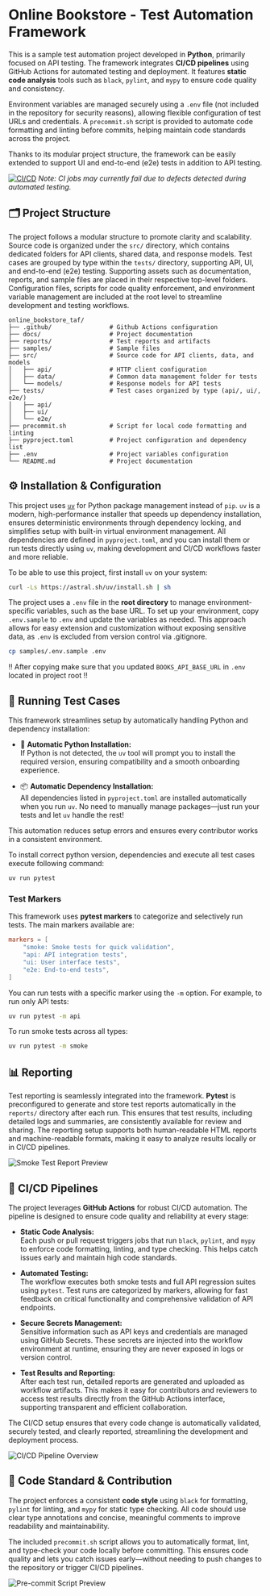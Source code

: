 # Online Bookstore - Test Automation Framework

This is a sample test automation project developed in **Python**, primarily focused on API testing. The framework integrates **CI/CD pipelines** using GitHub Actions for automated testing and deployment. It features **static code analysis** tools such as `black`, `pylint`, and `mypy` to ensure code quality and consistency.

Environment variables are managed securely using a `.env` file (not included in the repository for security reasons), allowing flexible configuration of test URLs and credentials. A `precommit.sh` script is provided to automate code formatting and linting before commits, helping maintain code standards across the project.

Thanks to its modular project structure, the framework can be easily extended to support UI and end-to-end (e2e) tests in addition to API testing.

[![CI/CD](https://github.com/sodelalbert/online_bookstore_taf/actions/workflows/ci.yml/badge.svg)](https://github.com/sodelalbert/online_bookstore_taf/actions/workflows/ci.yml) _Note: CI jobs may currently fail due to defects detected during automated testing._

## 🗂️ Project Structure

The project follows a modular structure to promote clarity and scalability. Source code is organized under the `src/` directory, which contains dedicated folders for API clients, shared data, and response models. Test cases are grouped by type within the `tests/` directory, supporting API, UI, and end-to-end (e2e) testing. Supporting assets such as documentation, reports, and sample files are placed in their respective top-level folders. Configuration files, scripts for code quality enforcement, and environment variable management are included at the root level to streamline development and testing workflows.

```text
online_bookstore_taf/
├── .github/                # Github Actions configuration
├── docs/                   # Project documentation
├── reports/                # Test reports and artifacts
├── samples/                # Sample files
├── src/                    # Source code for API clients, data, and models
│   ├── api/                # HTTP client configuration
│   ├── data/               # Common data management folder for tests
│   └── models/             # Response models for API tests
├── tests/                  # Test cases organized by type (api/, ui/, e2e/)
│   ├── api/
│   ├── ui/
│   └── e2e/
├── precommit.sh            # Script for local code formatting and linting
├── pyproject.toml          # Project configuration and dependency list
├── .env                    # Project variables configuration
└── README.md               # Project documentation
```

## ⚙️ Installation & Configuration

This project uses [`uv`](https://github.com/astral-sh/uv) for Python package management instead of `pip`. `uv` is a modern, high-performance installer that speeds up dependency installation, ensures deterministic environments through dependency locking, and simplifies setup with built-in virtual environment management. All dependencies are defined in `pyproject.toml`, and you can install them or run tests directly using `uv`, making development and CI/CD workflows faster and more reliable.

To be able to use this project, first install `uv` on your system:

```bash
curl -Ls https://astral.sh/uv/install.sh | sh
```

The project uses a `.env` file in the **root directory** to manage environment-specific variables, such as the base URL. To set up your environment, copy `.env.sample` to `.env` and update the variables as needed. This approach allows for easy extension and customization without exposing sensitive data, as `.env` is excluded from version control via .gitignore.

```bash
cp samples/.env.sample .env
```

‼️ After copying make sure that you updated `BOOKS_API_BASE_URL` in `.env` located in project root ‼️

## 🚀 Running Test Cases

This framework streamlines setup by automatically handling Python and dependency installation:

- 🐍 **Automatic Python Installation:**  
   If Python is not detected, the `uv` tool will prompt you to install the required version, ensuring compatibility and a smooth onboarding experience.

- 📦 **Automatic Dependency Installation:**  
   All dependencies listed in `pyproject.toml` are installed automatically when you run `uv`. No need to manually manage packages—just run your tests and let `uv` handle the rest!

This automation reduces setup errors and ensures every contributor works in a consistent environment.

To install correct python version, dependencies and execute all test cases execute following command:

```bash
uv run pytest
```

### Test Markers

This framework uses **pytest markers** to categorize and selectively run tests. The main markers available are:

```toml
markers = [
    "smoke: Smoke tests for quick validation",
    "api: API integration tests",
    "ui: User interface tests",
    "e2e: End-to-end tests",
]
```

You can run tests with a specific marker using the `-m` option. For example, to run only API tests:

```bash
uv run pytest -m api
```

To run smoke tests across all types:

```bash
uv run pytest -m smoke
```

## 📊 Reporting

Test reporting is seamlessly integrated into the framework. **Pytest** is preconfigured to generate and store test reports automatically in the `reports/` directory after each run. This ensures that test results, including detailed logs and summaries, are consistently available for review and sharing. The reporting setup supports both human-readable HTML reports and machine-readable formats, making it easy to analyze results locally or in CI/CD pipelines.

![Smoke Test Report Preview](docs/smoke.png)

## 🚦 CI/CD Pipelines

The project leverages **GitHub Actions** for robust CI/CD automation. The pipeline is designed to ensure code quality and reliability at every stage:

- **Static Code Analysis:**  
   Each push or pull request triggers jobs that run `black`, `pylint`, and `mypy` to enforce code formatting, linting, and type checking. This helps catch issues early and maintain high code standards.

- **Automated Testing:**  
   The workflow executes both smoke tests and full API regression suites using `pytest`. Test runs are categorized by markers, allowing for fast feedback on critical functionality and comprehensive validation of API endpoints.

- **Secure Secrets Management:**  
   Sensitive information such as API keys and credentials are managed using GitHub Secrets. These secrets are injected into the workflow environment at runtime, ensuring they are never exposed in logs or version control.

- **Test Results and Reporting:**  
   After each test run, detailed reports are generated and uploaded as workflow artifacts. This makes it easy for contributors and reviewers to access test results directly from the GitHub Actions interface, supporting transparent and efficient collaboration.

The CI/CD setup ensures that every code change is automatically validated, securely tested, and clearly reported, streamlining the development and deployment process.

![CI/CD Pipeline Overview](docs/cicd.png)

## 🤝 Code Standard & Contribution

The project enforces a consistent **code style** using `black` for formatting, `pylint` for linting, and `mypy` for static type checking. All code should use clear type annotations and concise, meaningful comments to improve readability and maintainability.

The included `precommit.sh` script allows you to automatically format, lint, and type-check your code locally before committing. This ensures code quality and lets you catch issues early—without needing to push changes to the repository or trigger CI/CD pipelines.

![Pre-commit Script Preview](docs/precommit.png)
